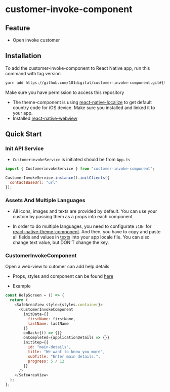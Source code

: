 # customer-invoke-component

## Feature

- Open invoke customer

## Installation

To add the customer-invoke-component to React Native app, run this command with tag version

```sh
yarn add https://github.com/101digital/customer-invoke-component.git#{tag-version}
```

Make sure you have permission to access this repository

- The theme-component is using [react-native-localize](https://github.com/zoontek/react-native-localize) to get default country code for iOS device. Make sure you installed and linked it to your app.
- Installed [react-native-webview](https://github.com/react-native-webview/react-native-webview)

## Quick Start

### Init API Service

- `CustomerinvokeService` is initiated should be from `App.ts`

```javascript
import { CustomerinvokeService } from "customer-invoke-component";

CustomerInvokeService.instance().initClients({
  contactBaseUrl: "url"
});
```

### Assets And Multiple Languages

- All icons, images and texts are provided by default. You can use your custom by passing them as a props into each component

- In order to do multiple languages, you need to configurate `i18n` for [react-native-theme-component](https://github.com/101digital/react-native-theme-component.git). And then, you have to copy and paste all fields and values in [texts](customer-invoke-data.json) into your app locale file. You can also change text value, but DON'T change the key.

### CustomerInvokeComponent

Open a web-view to cutomer can add help details

- Props, styles and component can be found [here](./src/components/customer-invoke/types.ts)

- Example

```javascript
const HelpScreen = () => {
  return (
    <SafeAreaView style={styles.container}>
      <CustomerInvokeComponent
        initData={{
          firstName: firstName,
          lastName: lastName
        }}
        onBack={() => {}}
        onCompleted={applicationDetails => {}}
        initStep={{
          id: "main-details",
          title: "We want to know you more",
          subTitle: "Enter main details.",
          progress: 5 / 12
        }}
      />
    </SafeAreaView>
  );
};
```
